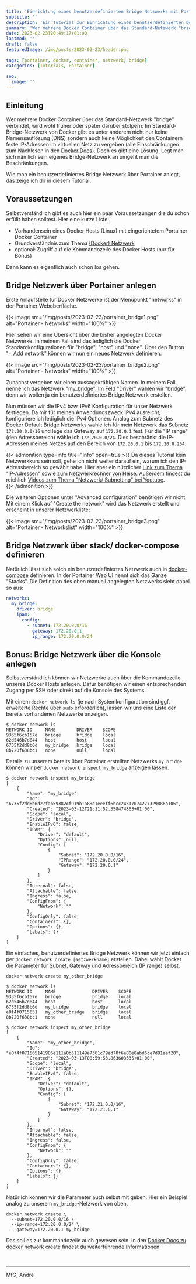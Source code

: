 ```yaml
---
title: 'Einrichtung eines benutzerdefinierten Bridge Netzwerks mit Portainer'
subtitle: ''
description: 'Ein Tutorial zur Einrichtung eines benutzerdefinierten Docker Bridge Netzwerks mit Portainer'
summary: 'Wer mehrere Docker Container über das Standard-Netzwerk "bridge" verbindet, wird früher oder später die Einschränkungen dieses Netzwerks kennenlernen. Doch es gibt eine Lösung. Ein benutzerdefiniertes Bridge Netzwerk muss her. Wie du dieses einrichtest zeige ich dir in diesem Tutorial...'
date: 2023-02-23T20:49:17+01:00
lastmod: ''
draft: false
featuredImage: /img/posts/2023-02-23/header.png

tags: [portainer, docker, container, netzwerk, bridge]
categories: [Tutorials, Portainer]

seo:
  image: ''
---
```


## Einleitung

Wer mehrere Docker Container über das Standard-Netzwerk "bridge" verbindet, wird wohl früher oder später darüber stolpern: Im Standard-Bridge-Netzwerk von Docker gibt es unter anderem nicht nur keine Namensauflösung (DNS) sondern auch keine Möglichkeit den Containern feste IP-Adressen im virtuellen Netz zu vergeben (alle Einschränkungen zum Nachlesen in den [Docker Docs](https://docs.docker.com/network/bridge/#differences-between-user-defined-bridges-and-the-default-bridge)). Doch es gibt eine Lösung. Legt man sich nämlich sein eigenes Bridge-Netzwerk an umgeht man die Beschränkungen.

Wie man ein benutzerdefiniertes Bridge Netzwerk über Portainer anlegt, das zeige ich dir in diesem Tutorial.

## Voraussetzungen

Selbstverständlich gibt es auch hier ein paar Voraussetzungen die du schon erfüllt haben solltest. Hier eine kurze Liste:

* Vorhandensein eines Docker Hosts (Linux) mit eingerichtetem Portainer Docker Container
* Grundverständnis zum Thema [(Docker) Netzwerk](https://docs.docker.com/network/)
* optional: Zugriff auf die Kommandozeile des Docker Hosts (nur für Bonus)

Dann kann es eigentlich auch schon los gehen.

## Bridge Netzwerk über Portainer anlegen

Erste Anlaufstelle für Docker Netzwerke ist der Menüpunkt "networks" in der Portainer Weboberfläche. 

{{< image src="/img/posts/2023-02-23/portainer_bridge1.png" alt="Portainer - Networks" width="100%" >}}

Hier sehen wir eine Übersicht über die bisher angelegten Docker Netzwerke. In meinem Fall sind das lediglich die Docker Standardkonfigurationen für "bridge", "host" und "none". Über den Button "+ Add network" können wir nun ein neues Netzwerk definieren. 

{{< image src="/img/posts/2023-02-23/portainer_bridge2.png" alt="Portainer - Networks" width="100%" >}}

Zunächst vergeben wir einen aussagekräftigen Namen. In meinem Fall nenne ich das Netzwerk "my_bridge". Im Feld "Driver" wählen wir "bridge", denn wir wollen ja ein benutzerdefiniertes Bridge Netzwerk erstellen. 

Nun müssen wir die IPv4 bzw. IPv6 Konfiguration für unser Netzwerk festlegen. Da mir für meinen Anwendungszweck IPv4 ausreicht, konfiguriere ich lediglich die IPv4 Optionen.
Analog zum Subnetz des Docker Default Bridge Netzwerks wähle ich für mein Netzwerk das Subnetz `172.20.0.0/16` und lege das Gateway auf `172.20.0.1` fest. Für die "IP range" (den Adressbereich) wähle ich `172.20.0.0/24`. Dies beschränkt die IP-Adressen meines Netzes auf den Bereich von `172.20.0.1` bis `172.20.0.254`. 

{{< admonition type=info title="Info" open=true >}}
Da dieses Tutorial kein Netzwerkkurs sein soll, gehe ich nicht weiter darauf ein, warum ich den IP-Adressbereich so gewählt habe. Hier aber ein nützlicher [Link zum Thema "IP-Adressen"](https://de.wikipedia.org/wiki/IP-Adresse) sowie zum [Netzwerkrechner von Heise](https://www.heise.de/netze/tools/netzwerkrechner/). Außerdem findest du reichlich [Videos zum Thema "Netzwerk/ Subnetting" bei Youtube](https://www.youtube.com/results?search_query=netzwerk+subnetting).  
{{< /admonition >}}

Die weiteren Optionen unter "Advanced configuration" benötigen wir nicht. Mit einem Klick auf "Create the network" wird das Netzwerk erstellt und erscheint in unserer Netzwerkliste:

{{< image src="/img/posts/2023-02-23/portainer_bridge3.png" alt="Portainer - Networkslist" width="100%" >}}

## Bridge Netzwerk über stack/ docker-compose definieren

Natürlich lässt sich solch ein benutzerdefiniertes Netzwerk auch in [docker-compose](https://docs.docker.com/compose/compose-file/compose-file-v3/) definieren. In der Portainer Web UI nennt sich das Ganze "Stacks". Die Definition des oben manuell angelegten Netzwerks sieht dabei so aus:

```yaml
networks:
  my_bridge:
    driver: bridge
    ipam:
      config:
        - subnet: 172.20.0.0/16
          gateway: 172.20.0.1
          ip_range: 172.20.0.0/24
```

## Bonus: Bridge Netzwerk über die Konsole anlegen

Selbstverständlich können wir Netzwerke auch über die Kommandozeile unseres Docker Hosts anlegen. Dafür benötigen wir einen entsprechenden Zugang per SSH oder direkt auf die Konsole des Systems. 

Mit einem `docker network ls` (je nach Systemkonfiguration sind ggf. erweiterte Rechte über `sudo` erforderlich), lassen wir uns eine Liste der bereits vorhandenen Netzwerke anzeigen. 

```shell
$ docker network ls
NETWORK ID     NAME        DRIVER    SCOPE
9335f6cb157e   bridge      bridge    local
62d546b7d844   host        host      local
6735f2dd8b6d   my_bridge   bridge    local
8b720f638bc1   none        null      local
```

Details zu unserem bereits über Portainer erstellten Netzwerks `my_bridge` können wir per `docker network inspect my_bridge` anzeigen lassen.

```shell
$ docker network inspect my_bridge
[
    {
        "Name": "my_bridge",
        "Id": "6735f2dd8b6d27fab59382cf919b1a88e1eeeff6bcc24517074277329886a106",
        "Created": "2023-03-12T21:11:52.358474863+01:00",
        "Scope": "local",
        "Driver": "bridge",
        "EnableIPv6": false,
        "IPAM": {
            "Driver": "default",
            "Options": null,
            "Config": [
                {
                    "Subnet": "172.20.0.0/16",
                    "IPRange": "172.20.0.0/24",
                    "Gateway": "172.20.0.1"
                }
            ]
        },
        "Internal": false,
        "Attachable": false,
        "Ingress": false,
        "ConfigFrom": {
            "Network": ""
        },
        "ConfigOnly": false,
        "Containers": {},
        "Options": {},
        "Labels": {}
    }
]
```

Ein einfaches, benutzerdefiniertes Bridge Netzwerk können wir jetzt einfach per `docker network create [Netzwerkname]` erstellen. Dabei wählt Docker die Parameter für Subnet, Gateway und Adressbereich (IP range) selbst. 

```shell
docker network create my_other_bridge
```

```shell
$ docker network ls
NETWORK ID     NAME              DRIVER    SCOPE
9335f6cb157e   bridge            bridge    local
62d546b7d844   host              host      local
6735f2dd8b6d   my_bridge         bridge    local
e0f4f0715651   my_other_bridge   bridge    local
8b720f638bc1   none              null      local

```

```shell
$ docker network inspect my_other_bridge
[
    {
        "Name": "my_other_bridge",
        "Id": "e0f4f071565141986e111a0b511149e7361c79ed78f6e80e8abd6ce7d91aef20",
        "Created": "2023-03-13T08:59:53.863603535+01:00",
        "Scope": "local",
        "Driver": "bridge",
        "EnableIPv6": false,
        "IPAM": {
            "Driver": "default",
            "Options": {},
            "Config": [
                {
                    "Subnet": "172.21.0.0/16",
                    "Gateway": "172.21.0.1"
                }
            ]
        },
        "Internal": false,
        "Attachable": false,
        "Ingress": false,
        "ConfigFrom": {
            "Network": ""
        },
        "ConfigOnly": false,
        "Containers": {},
        "Options": {},
        "Labels": {}
    }
]
```
Natürlich können wir die Parameter auch selbst mit geben. Hier ein Beispiel analog zu unserem `my_bridge`-Netzwerk von oben.

```shell
docker network create \
  --subnet=172.20.0.0/16 \
  --ip-range=172.20.0.0/24 \
  --gateway=172.20.0.1 my_bridge
```
Das soll es zur kommandozeile auch gewesen sein. In den [Docker Docs zu docker network create](https://docs.docker.com/engine/reference/commandline/network_create/) findest du weiterführende Informationen. 

&nbsp;

---

MfG,
André